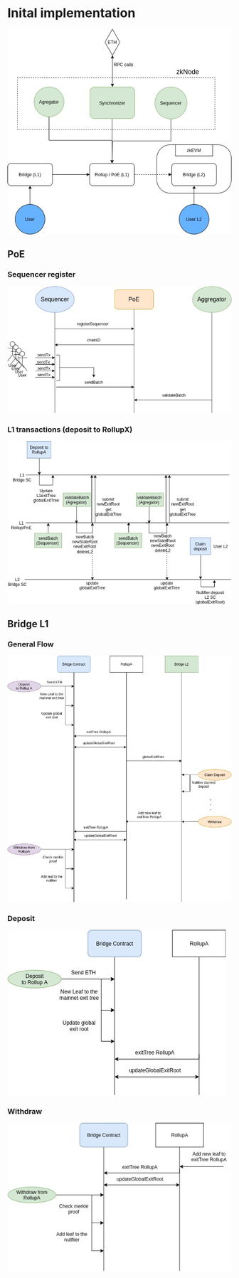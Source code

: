 # Inital implementation

![](/imgs/img-1.jpg)
## PoE

### Sequencer register
![](/imgs/seq-reg.jpg)

### L1 transactions (deposit to RollupX)
![](/imgs/hermez-15.jpg)
## Bridge L1

### General Flow
![](/imgs/dep-with.jpg)
### Deposit
![](/imgs/dep.jpg)

### Withdraw
![](/imgs/with.jpg)
